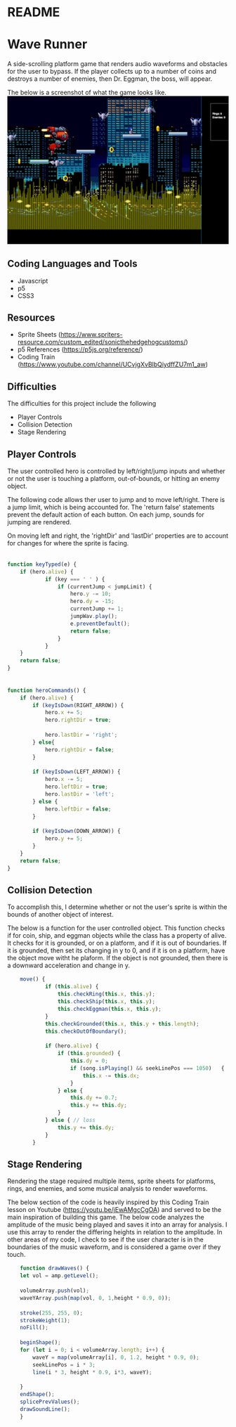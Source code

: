 # README

# Wave Runner


A side-scrolling platform game that renders audio waveforms and obstacles for the user to bypass.
If the player collects up to a number of coins and destroys a number of enemies, then Dr. Eggman, the boss, will appear. 


The below is a screenshot of what the game looks like. 
![Game Sample](https://github.com/JeffreyTseng3/waverunner/blob/master/README_images/waverunner_screenshot.png?raw=true)




## Coding Languages and Tools
+ Javascript 
+ p5
+ CSS3 

## Resources
+ Sprite Sheets (https://www.spriters-resource.com/custom_edited/sonicthehedgehogcustoms/)
+ p5 References (https://p5js.org/reference/)
+ Coding Train (https://www.youtube.com/channel/UCvjgXvBlbQiydffZU7m1_aw)

## Difficulties
The difficulties for this project include the following
+ Player Controls 
+ Collision Detection
+ Stage Rendering 

## Player Controls
The user controlled hero is controlled by left/right/jump inputs and whether or not the
user is touching a platform, out-of-bounds, or hitting an enemy object. 


The following code allows ther user to jump and to move left/right. There is a jump limit, which is being accounted for. The 'return false' statements prevent the default action of each button. On each jump, sounds for jumping are rendered. 

On moving left and right, the 'rightDir' and 'lastDir' properties are to account for changes for where the sprite is facing. 


```javascript 

function keyTyped(e) {
    if (hero.alive) {
            if (key === ' ' ) {
                if (currentJump < jumpLimit) {
                    hero.y -= 10;
                    hero.dy = -15;
                    currentJump += 1;
                    jumpWav.play();
                    e.preventDefault();
                    return false;
                }
            }
    }
    return false;
}


function heroCommands() {
    if (hero.alive) {
        if (keyIsDown(RIGHT_ARROW)) {
            hero.x += 5;
            hero.rightDir = true;
            
            hero.lastDir = 'right';
        } else{
            hero.rightDir = false;
        }
        
        if (keyIsDown(LEFT_ARROW)) {
            hero.x -= 5;
            hero.leftDir = true;
            hero.lastDir = 'left';
        } else {
            hero.leftDir = false;
        }

        if (keyIsDown(DOWN_ARROW)) {
            hero.y += 5;
        }
    }
    return false;
}


```


## Collision Detection 
To accomplish this, I determine whether or not the user's sprite is within the bounds of another object of interest. 

The below is a function for the user controlled object. This function checks if for coin, ship, and eggman objects while the class has a property of alive. It checks for it is grounded, or on a platform, and if it is out of boundaries. If it is grounded, then set its changing in y to 0, and if it is on a platform, have the object move witht he plaform. If the object is not grounded, then there is a downward acceleration and change in y. 

```javascript
    move() {
            if (this.alive) {
                this.checkRing(this.x, this.y);
                this.checkShip(this.x, this.y);
                this.checkEggman(this.x, this.y);
            }
            this.checkGrounded(this.x, this.y + this.length);
            this.checkOutOfBoundary();

            if (hero.alive) {
                if (this.grounded) {
                    this.dy = 0; 
                    if (song.isPlaying() && seekLinePos === 1050)   {
                        this.x -= this.dx;
                    }
                } else {
                    this.dy += 0.7;
                    this.y += this.dy;
                }
            } else { // loss
                this.y += this.dy;
            }
        }
``` 


## Stage Rendering
Rendering the stage required multiple items, sprite sheets for platforms, rings, and enemies, and some musical analysis to render waveforms. 


The below section of the code is heavily inspired by this Coding Train lesson on Youtube (https://youtu.be/jEwAMgcCgOA) and served to be the main inspiration of building this game. The below code analyzes the amplitude of the music being played and saves it into an array for analysis. I use this array to render the differing heights in relation to the amplitude. In other areas of my code, I check to see if the user character is in the boundaries of the music waveform, and is considered a game over if they touch.

```javascript 
    function drawWaves() {
    let vol = amp.getLevel();

    volumeArray.push(vol);
    waveYArray.push(map(vol, 0, 1,height * 0.9, 0));

    stroke(255, 255, 0);
    strokeWeight(1);
    noFill();

    beginShape();
    for (let i = 0; i < volumeArray.length; i++) {
        waveY = map(volumeArray[i], 0, 1.2, height * 0.9, 0); 
        seekLinePos = i * 3;
        line(i * 3, height * 0.9, i*3, waveY);

    }
    endShape();
    splicePrevValues();
    drawSoundLine();
    }
``` 
